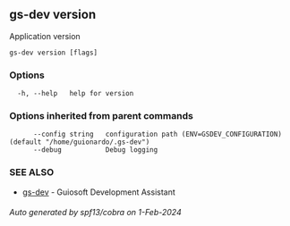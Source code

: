 ## gs-dev version

Application version

```
gs-dev version [flags]
```

### Options

```
  -h, --help   help for version
```

### Options inherited from parent commands

```
      --config string   configuration path (ENV=GSDEV_CONFIGURATION) (default "/home/guionardo/.gs-dev")
      --debug           Debug logging
```

### SEE ALSO

* [gs-dev](gs-dev.md)	 - Guiosoft Development Assistant

###### Auto generated by spf13/cobra on 1-Feb-2024

